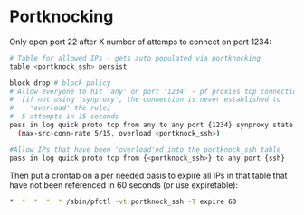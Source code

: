 Portknocking
=============

Only open port 22 after X number of attemps to connect on port 1234:

```sh
# Table for allowed IPs - gets auto populated via portknocking
table <portknock_ssh> persist

block drop # block policy
# Allow everyone to hit 'any' on port '1234' - pf proxies tcp connection
#  [if not using 'synproxy', the connection is never established to
#    'overload' the rule]
#  5 attempts in 15 seconds
pass in log quick proto tcp from any to any port {1234} synproxy state \
  (max-src-conn-rate 5/15, overload <portknock_ssh>)

#Allow IPs that have been 'overload'ed into the portknock_ssh table
pass in log quick proto tcp from {<portknock_ssh>} to any port {ssh}

```

Then put a crontab on a per needed basis to expire all IPs in that table
that have not been referenced in 60 seconds (or use expiretable):

```sh
*  *  *  *  * /sbin/pfctl -vt portknock_ssh -T expire 60
```
